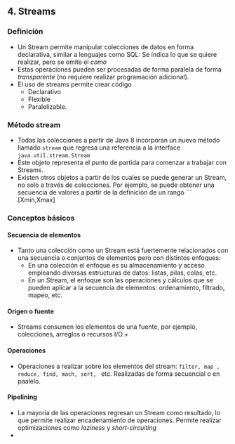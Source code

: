 ## 4. Streams
### Definición
* Un Stream permite manipular colecciones de datos en forma declarativa, similar a lenguajes como SQL: Se índica lo que se quiere realizar, pero se omite el  *como*
* Estas operaciones pueden ser procesadas de forma paralela de forma  *transparente*  (no requiere realizar programación adicional).
* El uso de streams permite crear código
	* Declarativo
	* Flexible
	* Paralelizable.
### Método stream
* Todas las colecciones a partir de Java 8 incorporan un nuevo método llamado ```stream``` que regresa una referencia a la interface ```java.util.stream.Stream``` 
* Este objeto representa el punto de partida para comenzar a trabajar con Streams.
* Existen otros objetos a partir de los cuales se puede generar un Stream, no solo a través de colecciones.  Por ejemplo, se puede obtener una secuencia de valores a partir de la definición de un rango ``` [Xmin,Xmax]
### Conceptos básicos
#### Secuencia de elementos
* Tanto una colección como un Stream está fuertemente relacionados con una secuencia o conjuntos de elementos pero con distintos enfoques:
	* En una colección el enfoque es su almacenamiento y acceso empleando diversas estructuras de datos: listas, pilas, colas, etc.
	* En un Stream, el enfoque  son las operaciones y cálculos que se pueden aplicar a la secuencia de elementos: ordenamiento, filtrado, mapeo, etc.
#### Origen o fuente
* Streams consumen los elementos de una fuente, por ejemplo, colecciones, arreglos o recursos I/O.+
#### Operaciones
* Operaciones a realizar sobre los elementos del stream: ```filter, map , reduce, find, mach, sort, ``` etc.  Realizadas  de forma secuencial o en paalelo.
#### Pipelining 
* La mayoría de las operaciones regresan un Stream como resultado, lo que permite realizar encadenamiento de operaciones. Permite realizar optimizaciones como *laziness* y *short-circuiting*
* 
<!--stackedit_data:
eyJoaXN0b3J5IjpbMTk2MjIyMzc4NSwxNzgxNjAzNDUsLTEwOT
EyMzcxNjksMjE3MzA0MzAzXX0=
-->